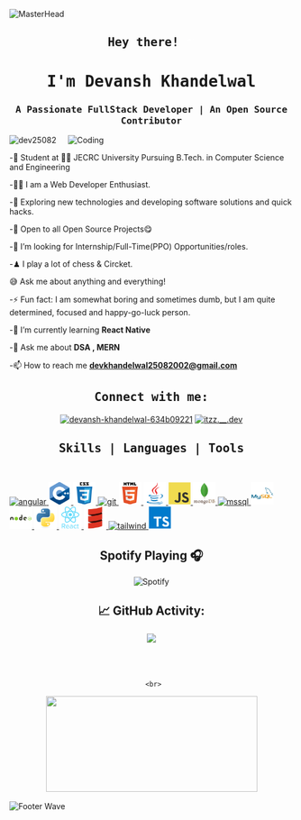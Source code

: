 ![MasterHead](https://user-images.githubusercontent.com/74038190/241765440-80728820-e06b-4f96-9c9e-9df46f0cc0a5.gif)

<h2><p align="center"><samp><b><strong> Hey there!</strong> <img src="https://raw.githubusercontent.com/himanshusharma89/himanshusharma89/master/Hi.gif" width="25px" style="mix-blend-mode:lighten"> </b></samp></p></h2>
<p align="center"><h1 align="center"><samp>I'm Devansh Khandelwal</samp></h1></p>

 <h3 align="center"><samp> A Passionate FullStack Developer  | An Open Source Contributor </samp></h4></p>
  <div>                                                             
<img align="right" alt="Coding" width="400" src="https://i.pinimg.com/originals/81/17/8b/81178b47a8598f0c81c4799f2cdd4057.gif">
<p align="left"> <img src="https://komarev.com/ghpvc/?username=dev25082&label=Profile%20views&color=0e75b6&style=flat" alt="dev25082" /> </p>

-👷 Student at 👨‍💻 JECRC University Pursuing B.Tech. in Computer Science and Engineering 

-👨‍💻 I am a Web Developer Enthusiast.

-🤔 Exploring new technologies and developing software solutions and quick hacks.

-🌱 Open to all Open Source Projects😋

-💼 I’m looking for Internship/Full-Time(PPO) Opportunities/roles.

-♟ I play a lot of chess & Circket.

😅 Ask me about anything and everything!

-⚡ Fun fact: I am somewhat boring and sometimes dumb, but I am quite determined, focused and happy-go-luck person.

-🌱 I’m currently learning **React Native**

-💬 Ask me about **DSA , MERN**

-📫 How to reach me **devkhandelwal25082002@gmail.com**
</div>

<div align="center"> 
  <h2 > <b><samp>Connect with me:</samp></b></h3>
<p align="center">
<a href="https://linkedin.com/in/devansh-khandelwal-634b09221" target="blank"><img align="center" src="https://raw.githubusercontent.com/rahuldkjain/github-profile-readme-generator/master/src/images/icons/Social/linked-in-alt.svg" alt="devansh-khandelwal-634b09221" height="30" width="40" /></a>
<a href="https://instagram.com/itzz.__.dev" target="blank"><img align="center" src="https://raw.githubusercontent.com/rahuldkjain/github-profile-readme-generator/master/src/images/icons/Social/instagram.svg" alt="itzz.__.dev" height="30" width="40" /></a>
</p>
</div>
  
<div align="center"><h2><b><samp>Skills | Languages | Tools</samp></b></h2></div>
<div align="center">
<br>
<p align="left">
<a href="https://angular.io" target="_blank" rel="noreferrer"> <img src="https://angular.io/assets/images/logos/angular/angular.svg" alt="angular" width="40" height="40"/> </a><a href="https://www.w3schools.com/cpp/" target="_blank" rel="noreferrer"><img src="https://raw.githubusercontent.com/devicons/devicon/master/icons/cplusplus/cplusplus-original.svg" alt="cplusplus" width="40" height="40"/> </a> <a href="https://www.w3schools.com/css/" target="_blank" rel="noreferrer"><img src="https://raw.githubusercontent.com/devicons/devicon/master/icons/css3/css3-original-wordmark.svg" alt="css3" width="40" height="40"/> </a> <a href="https://git-scm.com/" target="_blank" rel="noreferrer"> <img src="https://www.vectorlogo.zone/logos/git-scm/git-scm-icon.svg" alt="git" width="40" height="40"/> </a> <a href="https://www.w3.org/html/" target="_blank" rel="noreferrer"> <img src="https://raw.githubusercontent.com/devicons/devicon/master/icons/html5/html5-original-wordmark.svg" alt="html5" width="40" height="40"/> </a> <a href="https://www.java.com" target="_blank" rel="noreferrer"> <img src="https://raw.githubusercontent.com/devicons/devicon/master/icons/java/java-original.svg" alt="java" width="40" height="40"/> <img src="https://raw.githubusercontent.com/devicons/devicon/master/icons/javascript/javascript-original.svg" alt="javascript" width="40" height="40"/> </a> <a href="https://www.mongodb.com/" target="_blank" rel="noreferrer"> <img src="https://raw.githubusercontent.com/devicons/devicon/master/icons/mongodb/mongodb-original-wordmark.svg" alt="mongodb" width="40" height="40"/> </a> <a href="https://www.microsoft.com/en-us/sql-server" target="_blank" rel="noreferrer"> <img src="https://www.svgrepo.com/show/303229/microsoft-sql-server-logo.svg" alt="mssql" width="40" height="40"/> </a> <a href="https://www.mysql.com/" target="_blank" rel="noreferrer"> <img src="https://raw.githubusercontent.com/devicons/devicon/master/icons/mysql/mysql-original-wordmark.svg" alt="mysql" width="40" height="40"/> </a> <a href="https://nodejs.org" target="_blank" rel="noreferrer"><img src="https://raw.githubusercontent.com/devicons/devicon/master/icons/nodejs/nodejs-original-wordmark.svg" alt="nodejs" width="40" height="40"/> </a> <a href="https://www.python.org" target="_blank" rel="noreferrer">  <img src="https://raw.githubusercontent.com/devicons/devicon/master/icons/python/python-original.svg" alt="python" width="40" height="40"/> </a> <a href="https://reactjs.org/" target="_blank" rel="noreferrer">  <img src="https://raw.githubusercontent.com/devicons/devicon/master/icons/react/react-original-wordmark.svg" alt="react" width="40" height="40"/> </a> </a> <a href="https://www.scala-lang.org" target="_blank" rel="noreferrer"> <img src="https://raw.githubusercontent.com/devicons/devicon/master/icons/scala/scala-original.svg" alt="scala" width="40" height="40"/> </a> <a href="https://tailwindcss.com/" target="_blank" rel="noreferrer"> <img src="https://www.vectorlogo.zone/logos/tailwindcss/tailwindcss-icon.svg" alt="tailwind" width="40" height="40"/> </a> <a href="https://www.typescriptlang.org/" target="_blank" rel="noreferrer"> 
<img src="https://raw.githubusercontent.com/devicons/devicon/master/icons/typescript/typescript-original.svg" alt="typescript" width="40" height="40"/> </a> </p>
</div>

<div align="center">
  <h2> Spotify Playing 🎧</h2>

![Spotify](https://novatorem.vercel.app/api/spotify)
</div>

<div align="center">
 <h2>📈 GitHub Activity:</h2>
   
  <p align="center"> <img height="180px"  src="https://github-readme-stats.vercel.app/api/top-langs?username=dev25082&show_icons=true&&theme=react"
  <p align="center">
    <br>
     <br>
     <br>

 <br>

     <br>
    
  <img height="170px" width='375px' src="https://github-readme-stats.vercel.app/api?username=dev25082&layout=compact&theme=react" />

</p>
</div>

![Footer Wave](https://raw.githubusercontent.com/Trilokia/Trilokia/379277808c61ef204768a61bbc5d25bc7798ccf1/bottom_header.svg )
